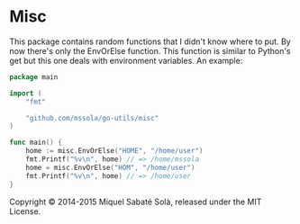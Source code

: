 
# Misc

This package contains random functions that I didn't know where to put. By now
there's only the EnvOrElse function. This function is similar to Python's get
but this one deals with environment variables. An example:

~~~ go
package main

import (
	"fmt"

	"github.com/mssola/go-utils/misc"
)

func main() {
	home := misc.EnvOrElse("HOME", "/home/user")
	fmt.Printf("%v\n", home) // => /home/mssola
	home = misc.EnvOrElse("HOM", "/home/user")
	fmt.Printf("%v\n", home) // => /home/user
}
~~~

Copyright &copy; 2014-2015 Miquel Sabaté Solà, released under the MIT License.
